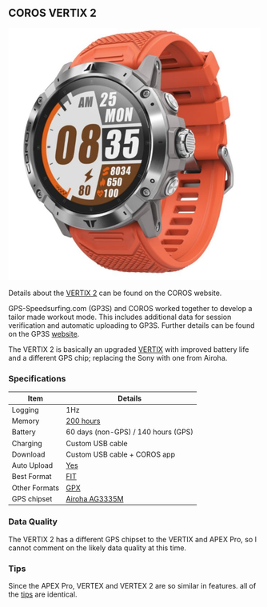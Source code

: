 ## COROS VERTIX 2

![vertix-2](img/vertix-2.jpg)



Details about the [VERTIX 2](https://coros.com/vertix2) can be found on the COROS website.

GPS-Speedsurfing.com (GP3S) and COROS worked together to develop a tailor made workout mode. This includes additional data for session verification and automatic uploading to GP3S. Further details can be found on the GP3S [website](https://www.gps-speedsurfing.com/default.aspx?mnu=item&item=coros).

The VERTIX 2 is basically an upgraded [VERTIX](../vertix/README.md) with improved battery life and a different GPS chip; replacing the Sony with one from Airoha.



### Specifications

| Item          | Details                                                      |
| ------------- | ------------------------------------------------------------ |
| Logging       | 1Hz                                                          |
| Memory        | [200 hours](https://support.coros.com/hc/en-us/articles/360044993811-How-much-memory-do-COROS-watches-have) |
| Battery       | 60 days (non-GPS) / 140 hours (GPS)                          |
| Charging      | Custom USB cable                                             |
| Download      | Custom USB cable + COROS app                                 |
| Auto Upload   | [Yes](https://www.gps-speedsurfing.com/default.aspx?mnu=item&item=HowAddSession) |
| Best Format   | [FIT](https://developer.garmin.com/fit/protocol/)            |
| Other Formats | [GPX](https://en.wikipedia.org/wiki/GPS_Exchange_Format)     |
| GPS chipset   | [Airoha AG3335M](http://www.airoha.com.tw/webe/html/pro/index.aspx?kind=80&num=182&lv=2) |



### Data Quality

The VERTIX 2 has a different GPS chipset to the VERTIX and APEX Pro, so I cannot comment on the likely data quality at this time.



### Tips

Since the APEX Pro, VERTEX and VERTEX 2 are so similar in features. all of the [tips](../tips.md) are identical.
